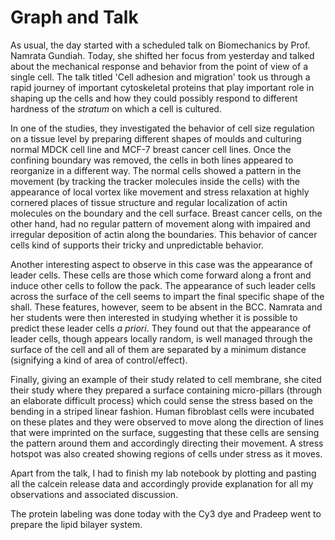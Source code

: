 Graph and Talk
==============

As usual, the day started with a scheduled talk on Biomechanics by Prof.
Namrata Gundiah. Today, she shifted her focus from yesterday and talked about
the mechanical response and behavior from the point of view of a single cell.
The talk titled 'Cell adhesion and migration' took us through a rapid journey
of important cytoskeletal proteins that play important role in shaping up the
cells and how they could possibly respond to different hardness of the
*stratum* on which a cell is cultured.

In one of the studies, they investigated the behavior of cell size regulation
on a tissue level by preparing different shapes of moulds and culturing normal
MDCK cell line and MCF-7 breast cancer cell lines. Once the confining boundary
was removed, the cells in both lines appeared to reorganize in a different way.
The normal cells showed a pattern in the movement (by tracking the
tracker molecules inside the cells) with the appearance of local vortex like
movement and stress relaxation at highly cornered places of tissue structure
and regular localization of actin molecules on the boundary and the cell
surface. Breast cancer cells, on the other hand, had no regular pattern of
movement along with impaired and irregular deposition of actin along the
boundaries. This behavior of cancer cells kind of supports their tricky
and unpredictable behavior.

Another interesting aspect to observe in this case was the appearance of leader
cells. These cells are those which come forward along a front and induce other
cells to follow the pack. The appearance of such leader cells across the
surface of the cell seems to impart the final specific shape of the shall.
These features, however, seem to be absent in the BCC. Namrata and her students
were then interested in studying whether it is possible to predict these leader
cells *a priori*. They found out that the appearance of leader cells, though
appears locally random, is well managed through the surface of the cell and all
of them are separated by a minimum distance (signifying a kind of area of
control/effect).

Finally, giving an example of their study related to cell membrane, she cited
their study where they prepared a surface containing micro-pillars (through an
elaborate difficult process) which could sense the stress based on the bending
in a striped linear fashion. Human fibroblast cells were incubated on these
plates and they were observed to move along the direction of lines that were
imprinted on the surface, suggesting that these cells are sensing the pattern
around them and accordingly directing their movement. A stress hotspot was also
created showing regions of cells under stress as it moves.

Apart from the talk, I had to finish my lab notebook by plotting and pasting
all the calcein release data and accordingly provide explanation for all my
observations and associated discussion.

The protein labeling was done today with the Cy3 dye and Pradeep went to
prepare the lipid bilayer system.
